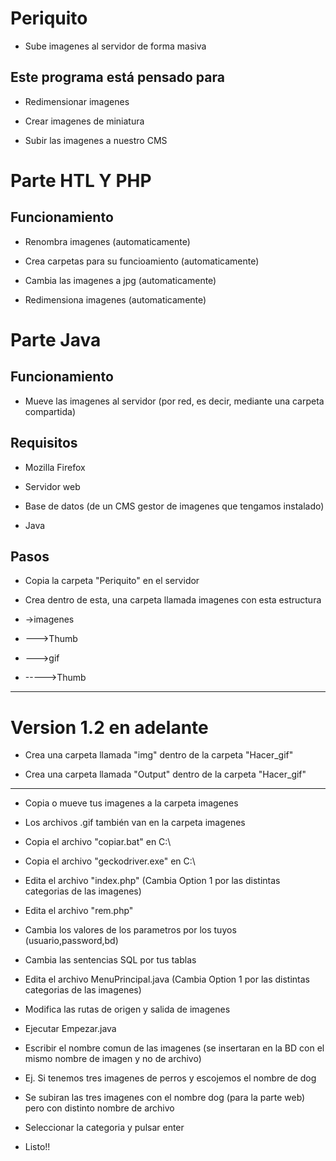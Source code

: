 # Periquito

- Sube imagenes al servidor de forma masiva

## Este programa está pensado para

- Redimensionar imagenes

- Crear imagenes de miniatura

- Subir las imagenes a nuestro CMS

# Parte HTL Y PHP

## Funcionamiento

- Renombra imagenes (automaticamente)

- Crea carpetas para su funcioamiento (automaticamente)

- Cambia las imagenes a jpg (automaticamente)

- Redimensiona imagenes (automaticamente)

# Parte Java

## Funcionamiento

- Mueve las imagenes al servidor (por red, es decir, mediante una carpeta compartida)

## Requisitos

- Mozilla Firefox

- Servidor web

- Base de datos (de un CMS gestor de imagenes que tengamos instalado)

- Java

## Pasos

- Copia la carpeta "Periquito" en el servidor

- Crea dentro de esta, una carpeta llamada imagenes con esta estructura

- ->imagenes
- --->Thumb
- --->gif
- ----->Thumb

---
# Version 1.2 en adelante

- Crea una carpeta llamada "img" dentro de la carpeta "Hacer_gif"

- Crea una carpeta llamada "Output" dentro de la carpeta "Hacer_gif"

----

- Copia o mueve tus imagenes a la carpeta imagenes

- Los archivos .gif también van en la carpeta imagenes

- Copia el archivo "copiar.bat" en C:\

- Copia el archivo "geckodriver.exe" en C:\

- Edita el archivo "index.php" (Cambia Option 1 por las distintas categorias de las imagenes)

- Edita el archivo "rem.php"
 
- Cambia los valores de los parametros por los tuyos (usuario,password,bd)

- Cambia las sentencias SQL por tus tablas

- Edita el archivo MenuPrincipal.java (Cambia Option 1 por las distintas categorias de las imagenes)

- Modifica las rutas de origen y salida de imagenes

- Ejecutar Empezar.java

- Escribir el nombre comun de las imagenes (se insertaran en la BD con el mismo nombre de imagen y no de archivo)

- Ej. Si tenemos tres imagenes de perros y escojemos el nombre de dog

- Se subiran las tres imagenes con el nombre dog (para la parte web) pero con distinto nombre de archivo

- Seleccionar la categoria y pulsar enter

- Listo!!
